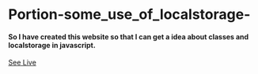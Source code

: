 # Portion-some_use_of_localstorage-

<h4>So I have created this website so that I can get a idea about classes and localstorage in javascript.</h4>
<a href="https://ganeshparmar.github.io/Portion-some_use_of_localstorage-/" >See Live</a>
